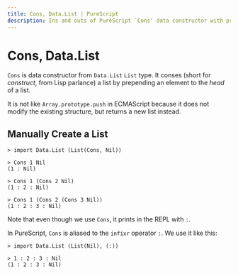 ```yaml
---
title: Cons, Data.List | PureScript
description: Ins and outs of PureScript `Cons' data constructor with practical examples.
---
```


# Cons, Data.List

`Cons` is data constructor from `Data.List` `List` type.
It conses (short for *construct*, from Lisp parlance) a list by prepending an element to the *head* of a list.

It is not like `Array.prototype.push` in ECMAScript because it does not modify the existing structure, but returns a new list instead.

## Manually Create a List

```text
> import Data.List (List(Cons, Nil))

> Cons 1 Nil
(1 : Nil)

> Cons 1 (Cons 2 Nil)
(1 : 2 : Nil)

> Cons 1 (Cons 2 (Cons 3 Nil))
(1 : 2 : 3 : Nil)
```

Note that even though we use `Cons`, it prints in the REPL with `:`.

In PureScript, `Cons` is aliased to the `infixr` operator `:`. We use it like this:

```text
> import Data.List (List(Nil), (:)) 

> 1 : 2 : 3 : Nil
(1 : 2 : 3 : Nil)
```
